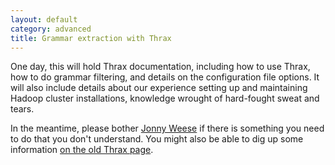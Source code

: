 ```yaml
---
layout: default
category: advanced
title: Grammar extraction with Thrax
---
```


One day, this will hold Thrax documentation, including how to use Thrax, how to do grammar
filtering, and details on the configuration file options.  It will also include details about our
experience setting up and maintaining Hadoop cluster installations, knowledge wrought of hard-fought
sweat and tears.

In the meantime, please bother [Jonny Weese](http://cs.jhu.edu/~jonny/) if there is something you
need to do that you don't understand.  You might also be able to dig up some information [on the old
Thrax page](http://cs.jhu.edu/~jonny/thrax/).
